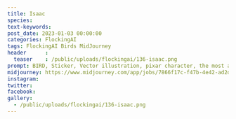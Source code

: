 ```yaml
---
title: Isaac
species: 
text-keywords: 
post_date: 2023-01-03 00:00:00
categories: FlockingAI
tags: FlockingAI Birds MidJourney 
header      :
  teaser    : /public/uploads/flockingai/136-isaac.png
prompt: BIRD, Sticker, Vector illustration, pixar character, the most adorable cute penguin, pixar character, crazy cartoon, funny cartoon, epic composition, adorable cartoon, isolated on white background, vibrant colors, colorful, cute, adorable, intricately-detailed, delicate, beautiful, stunning, breathtaking, intricate detail, insanely high detail, volumetric lighting, white background, quality
midjourney: https://www.midjourney.com/app/jobs/7866f17c-f47b-4e42-ad2d-43088cef2497
instagram: 
twitter: 
facebook: 
gallery: 
  - /public/uploads/flockingai/136-isaac.png
---
```


